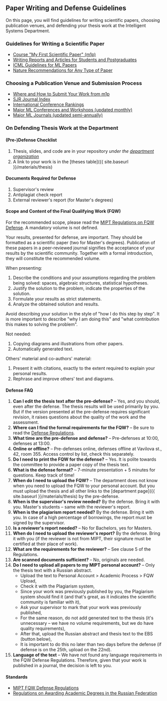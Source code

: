 ## Paper Writing and Defense Guidelines

On this page, you will find guidelines for writing scientific papers, choosing publication venues, and defending your thesis work at the Intelligent Systems Department.

### Guidelines for Writing a Scientific Paper

- [Course "My First Scientific Paper" (m1p)](https://m1p.org/index.php/My_first_scientific_paper)
- [Writing Reports and Articles for Students and Postgraduates](http://www.machinelearning.ru/wiki/index.php?title=%D0%9D%D0%B0%D0%BF%D0%B8%D1%81%D0%B0%D0%BD%D0%B8%D0%B5_%D0%BE%D1%82%D1%87%D1%91%D1%82%D0%BE%D0%B2_%D0%B8_%D1%81%D1%82%D0%B0%D1%82%D0%B5%D0%B9_%28%D1%80%D0%B5%D0%BA%D0%BE%D0%BC%D0%B5%D0%BD%D0%B4%D0%B0%D1%86%D0%B8%D0%B8%29)
- [ICML Guidelines for ML Papers](https://icml.cc/Conferences/2002/craft.html)
- [Nature Recommendations for Any Type of Paper](https://www.nature.com/scitable/topicpage/scientific-papers-13815490/#)

### Choosing a Publication Venue and Submission Process

- [Where and How to Submit Your Work from m1p](https://m1p.org/index.php/Week_10)
- [SJR Journal Index](https://www.scimagojr.com/)
- [International Conference Rankings](http://www.conferenceranks.com/)
- [Major ML Conferences and Workshops (updated monthly)](https://tinyurl.com/bahleg-conf)
- [Major ML Journals (updated semi-annually)](https://tinyurl.com/bahleg-journals)

### On Defending Thesis Work at the Department

#### (Pre-)Defense Checklist

1. Thesis, slides, and code are in your repository _under the_ [_department organization_](https://github.com/intsystems/)
2. A link to your work is in the [theses table]({{ site.baseurl }}/materials/thesis)

#### Documents Required for Defense

1. Supervisor's review
2. Antiplagiat check report
3. External reviewer's report (for Master's degrees)

#### Scope and Content of the Final Qualifying Work (FQW)

For the recommended scope, please read the [MIPT Regulations on FQW Defense](https://mipt.ru/docs/download.php?code=prikaz_ob_utverzhdenii_polozheniya_o_vypusknoy_kvalikafitsionnoy_rabote_studentov_mfti_49_1_ot_21_01). A mandatory volume is not defined.

Your results, presented for defense, are important. They should be formatted as a scientific paper (two for Master's degrees). Publication of these papers in a peer-reviewed journal signifies the acceptance of your results by the scientific community. Together with a formal introduction, they will constitute the recommended volume.

When presenting:

1. Describe the conditions and your assumptions regarding the problem being solved: spaces, algebraic structures, statistical hypotheses.
2. Justify the solution to the problem, indicate the properties of the solution.
3. Formulate your results as strict statements.
4. Analyze the obtained solution and results.

Avoid describing your solution in the style of "how I do this step by step". It is more important to describe "why I am doing this" and "what contribution this makes to solving the problem".

Not needed:

1. Copying diagrams and illustrations from other papers.
2. Automatically generated text.

Others' material and co-authors' material:

1. Present it with citations, exactly to the extent required to explain your personal results.
2. Rephrase and improve others' text and diagrams.

#### Defense FAQ

1. **Can I edit the thesis text after the pre-defense?** – Yes, and you should, even after the defense. The thesis results will be used primarily by you. But if the version presented at the pre-defense requires significant revision, it raises questions about the quality of the work and the assessment.
2. **Where can I find the formal requirements for the FQW?** – Be sure to read the [Defense Regulations](https://mipt.ru/docs/download.php?code=prikaz_ob_utverzhdenii_polozheniya_o_vkr).
3. **What time are the pre-defense and defense?** – Pre-defenses at 10:00, defenses at 13:00.
4. **Online or offline?** – Pre-defenses online, defenses offline at Vavilova st., 42, room 355. Access control by list, check this separately.
5. **Do I need to print the FQW for the defense?** – Yes. It is polite towards the committee to provide a paper copy of the thesis text.
6. **What is the defense format?** – 7-minute presentation + 5 minutes for questions. Keep track of time!
7. **When do I need to upload the FQW?** – The department does not know when you need to upload the FQW to your personal account. But you must upload the thesis and all other links to the [department page]({{ site.baseurl }}/materials/thesis) by the pre-defense.
8. **When is the supervisor's review needed?** By the defense. Bring it with you. Master's students – same with the reviewer's report.
9. **When is the plagiarism report needed?** By the defense. Bring it with you. In case of a high percentage of borrowings, the report must be signed by the supervisor.
10. **Is a reviewer's report needed?** – No for Bachelors, yes for Masters.
11. **When do I need to upload the reviewer's report?** By the defense. Bring it with you (if the reviewer is not from MIPT, their signature must be certified at their place of work).
12. **What are the requirements for the reviewer?** – See clause 5 of the Regulations.
13. **Are scanned documents sufficient?** – No, originals are needed.
14. **Do I need to upload all papers to my MIPT personal account?** – Only the thesis text with a Russian abstract.
    - Upload the text to Personal Account > Academic Process > FQW Upload,
    - Check it with the Plagiarism system,
    - Since your work was previously published by you, the Plagiarism system should find it (and that's great, as it indicates the scientific community is familiar with it),
    - Ask your supervisor to mark that your work was previously published,
    - For the same reason, do not add generated text to the thesis (it's unnecessary – we have no volume requirements, but we do have quality requirements),
    - After that, upload the Russian abstract and thesis text to the EBS (button below),
    - It is important to do this no later than two days before the defense (if defense is on the 25th, upload on the 22nd).
15. **Language of the text** – We have not found any language requirements in the FQW Defense Regulations. Therefore, given that your work is published in a journal, the decision is left to you.

#### Standards

- [MIPT FQW Defense Regulations](https://mipt.ru/docs/download.php?code=prikaz_ob_utverzhdenii_polozheniya_o_vypusknoy_kvalikafitsionnoy_rabote_studentov_mfti_49_1_ot_21_01)
- [Regulations on Awarding Academic Degrees in the Russian Federation](http://www.consultant.ru/document/cons_doc_LAW_152458/3accc895434fd7ce6fd7d8f8a570ab064e960560/)

<!-- ### The Function of the Intelligent Systems Department

#### Main Goals

1.  The department's goal is the quality of student research.
2.  Research is the exchange of ideas, knowledge, and the joint obtaining of scientific results.
3.  Therefore, the department helps with ideas, work organization, and presentation of results.

#### Advice

1.  Do everything on time. This saves effort and improves quality. Exam and defense dates are known in advance.
2.  Act in your own interests. Decide what result you want to achieve, what grade you are aiming for.
3.  Reports are copied from previously obtained results; if it's the other way around, you are not acting in your own interests.
4.  If you think you are studying courses unnecessary for you – change them. It is more beneficial to work with those who know advanced mathematics well.
5.  Act together. Work in teams, create joint projects and discussions. This increases productivity.
6.  Standards and libraries are a blessing. Use them and produce them yourself.
7.  Avoid working in a vacuum. Publish.

#### On Politeness

1.  If you make a decision that affects many – consult with them.
2.  If you ask a question – suggest a possible answer.
3.  If you think the department is acting inappropriately – say so.

#### On Bureaucracy

1.  Bureaucracy is important. Paperwork is handled by the Dean's Office, the department's approval is required.
2.  Prepare reports exactly as expected. If something can be omitted, then it is not necessary to do it (Occam's razor).
3.  Manage your bureaucracy so that it takes minimal time (Hamilton's principle). If you have no results to report, then reporting and grant applications take excessively long. -->
